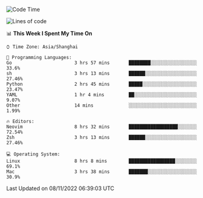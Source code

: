 <!--START_SECTION:waka-->
![Code Time](http://img.shields.io/badge/Code%20Time-963%20hrs%2047%20mins-blue)

![Lines of code](https://img.shields.io/badge/From%20Hello%20World%20I%27ve%20Written-24%20Thousand%20lines%20of%20code-blue)

📊 **This Week I Spent My Time On** 

```text
⌚︎ Time Zone: Asia/Shanghai

💬 Programming Languages: 
Go                       3 hrs 57 mins       ████████░░░░░░░░░░░░░░░░░   33.6% 
sh                       3 hrs 13 mins       ██████░░░░░░░░░░░░░░░░░░░   27.46% 
Python                   2 hrs 45 mins       █████░░░░░░░░░░░░░░░░░░░░   23.47% 
YAML                     1 hr 4 mins         ██░░░░░░░░░░░░░░░░░░░░░░░   9.07% 
Other                    14 mins             ░░░░░░░░░░░░░░░░░░░░░░░░░   1.99%

🔥 Editors: 
Neovim                   8 hrs 32 mins       ██████████████████░░░░░░░   72.54% 
Zsh                      3 hrs 13 mins       ██████░░░░░░░░░░░░░░░░░░░   27.46%

💻 Operating System: 
Linux                    8 hrs 8 mins        █████████████████░░░░░░░░   69.1% 
Mac                      3 hrs 38 mins       ███████░░░░░░░░░░░░░░░░░░   30.9%

```


 Last Updated on 08/11/2022 06:39:03 UTC
<!--END_SECTION:waka-->
